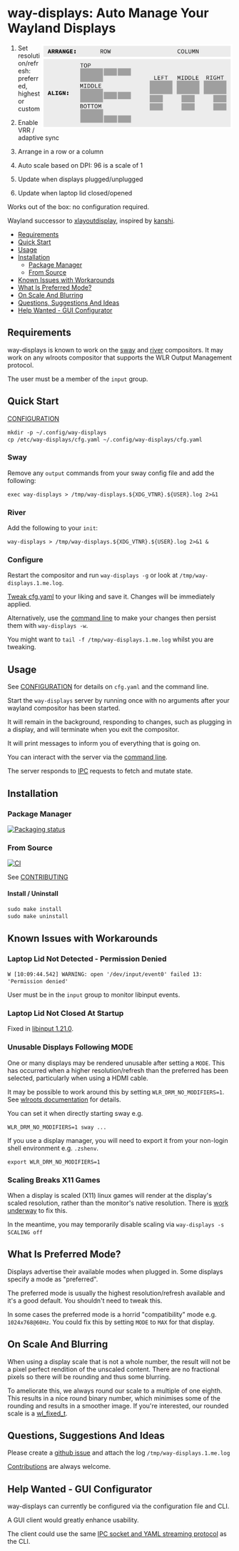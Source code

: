 # way-displays: Auto Manage Your Wayland Displays

<img align="right" width="427" height="189" title="credit: Stephen Barratt" src="doc/layouts.png?raw=true">

1. Set resolution/refresh: preferred, highest or custom

1. Enable VRR / adaptive sync

1. Arrange in a row or a column

1. Auto scale based on DPI: 96 is a scale of 1

1. Update when displays plugged/unplugged

1. Update when laptop lid closed/opened

Works out of the box: no configuration required.

Wayland successor to [xlayoutdisplay](https://github.com/alex-courtis/xlayoutdisplay), inspired by [kanshi](https://sr.ht/~emersion/kanshi/).

<!-- gh-md-toc --no-backup --hide-footer README.md -->
<!--ts-->
   * [Requirements](#requirements)
   * [Quick Start](#quick-start)
   * [Usage](#usage)
   * [Installation](#installation)
      * [Package Manager](#package-manager)
      * [From Source](#from-source)
   * [Known Issues with Workarounds](#known-issues-with-workarounds)
   * [What Is Preferred Mode?](#what-is-preferred-mode)
   * [On Scale And Blurring](#on-scale-and-blurring)
   * [Questions, Suggestions And Ideas](#questions-suggestions-and-ideas)
   * [Help Wanted - GUI Configurator](#help-wanted---gui-configurator)
<!--te-->

## Requirements

way-displays is known to work on the [sway](https://swaywm.org/) and [river](https://github.com/riverwm/river) compositors. It may work on any wlroots compositor that supports the WLR Output Management protocol.

The user must be a member of the `input` group.

## Quick Start

[CONFIGURATION](doc/CONFIGURATION.md)

```
mkdir -p ~/.config/way-displays
cp /etc/way-displays/cfg.yaml ~/.config/way-displays/cfg.yaml
```

### Sway

Remove any `output` commands from your sway config file and add the following:
```
exec way-displays > /tmp/way-displays.${XDG_VTNR}.${USER}.log 2>&1
```

### River

Add the following to your `init`:
```
way-displays > /tmp/way-displays.${XDG_VTNR}.${USER}.log 2>&1 &
```

### Configure

Restart the compositor and run `way-displays -g` or look at `/tmp/way-displays.1.me.log`.

[Tweak cfg.yaml](doc/CONFIGURATION.md#cfgyaml) to your liking and save it. Changes will be immediately applied.

Alternatively, use the [command line](doc/CONFIGURATION.md#command-line) to make your changes then persist them with `way-displays -w`.

You might want to `tail -f /tmp/way-displays.1.me.log` whilst you are tweaking.

## Usage

See [CONFIGURATION](doc/CONFIGURATION.md) for details on `cfg.yaml` and the command line.

Start the `way-displays` server by running once with no arguments after your wayland compositor has been started.

It will remain in the background, responding to changes, such as plugging in a display, and will terminate when you exit the compositor.

It will print messages to inform you of everything that is going on.

You can interact with the server via the [command line](doc/CONFIGURATION.md#command-line).

The server responds to [IPC](doc/IPC.md) requests to fetch and mutate state.

## Installation

### Package Manager

[![Packaging status](https://repology.org/badge/vertical-allrepos/way-displays.svg)](https://repology.org/project/way-displays/versions)

### From Source

[![CI](https://github.com/alex-courtis/way-displays/actions/workflows/ci.yml/badge.svg?branch=master)](https://github.com/alex-courtis/way-displays/actions/workflows/ci.yml?query=branch%3Amaster)

See [CONTRIBUTING](CONTRIBUTING.md)

#### Install / Uninstall

```
sudo make install
sudo make uninstall
```

## Known Issues with Workarounds

### Laptop Lid Not Detected - Permission Denied

```
W [10:09:44.542] WARNING: open '/dev/input/event0' failed 13: 'Permission denied'
```

User must be in the `input` group to monitor libinput events.

### Laptop Lid Not Closed At Startup

Fixed in [libinput 1.21.0](https://gitlab.freedesktop.org/libinput/libinput/-/releases/1.21.0).

### Unusable Displays Following MODE

One or many displays may be rendered unusable after setting a `MODE`. This has occurred when a higher resolution/refresh than the preferred has been selected, particularly when using a HDMI cable.

It may be possible to work around this by setting `WLR_DRM_NO_MODIFIERS=1`. See [wlroots documentation](https://gitlab.freedesktop.org/wlroots/wlroots/-/blob/master/docs/env_vars.md) for details.

You can set it when directly starting sway e.g.
```shell
WLR_DRM_NO_MODIFIERS=1 sway ...
```

If you use a display manager, you will need to export it from your non-login shell environment e.g. `.zshenv`.
```shell
export WLR_DRM_NO_MODIFIERS=1
```

### Scaling Breaks X11 Games

When a display is scaled (X11) linux games will render at the display's scaled resolution, rather than the monitor's native resolution. There is [work underway](https://gitlab.freedesktop.org/wlroots/wlroots/-/issues/2125) to fix this.

In the meantime, you may temporarily disable scaling via `way-displays -s SCALING off`

## What Is Preferred Mode?

Displays advertise their available modes when plugged in. Some displays specify a mode as "preferred".

The preferred mode is usually the highest resolution/refresh available and it's a good default. You shouldn't need to tweak this.

In some cases the preferred mode is a horrid "compatibility" mode e.g. `1024x768@60Hz`. You could fix this by setting `MODE` to `MAX` for that display.

## On Scale And Blurring

When using a display scale that is not a whole number, the result will not be a pixel perfect rendition of the unscaled content. There are no fractional pixels so there will be rounding and thus some blurring.

To ameliorate this, we always round our scale to a multiple of one eighth. This results in a nice round binary number, which minimises some of the rounding and results in a smoother image. If you're interested, our rounded scale is a [wl_fixed_t](https://wayland.freedesktop.org/docs/html/apb.html).

## Questions, Suggestions And Ideas

Please create a [github issue](https://github.com/alex-courtis/way-displays/issues) and attach the log `/tmp/way-displays.1.me.log`

[Contributions](CONTRIBUTING.md) are always welcome.

## Help Wanted - GUI Configurator

way-displays can currently be configured via the configuration file and CLI.

A GUI client would greatly enhance usability.

The client could use the same [IPC socket and YAML streaming protocol](doc/IPC.md) as the CLI.

